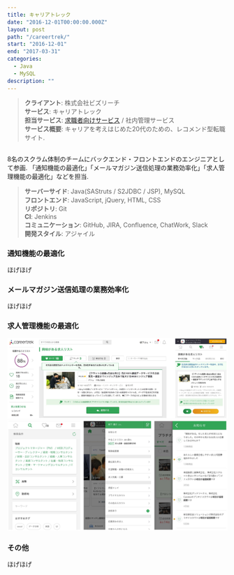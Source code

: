 ```yaml
---
title: キャリアトレック
date: "2016-12-01T00:00:00.000Z"
layout: post
path: "/careertrek/"
start: "2016-12-01"
end: "2017-03-31"
categories:
  - Java
  - MySQL
description: ""
---
```


> <b>クライアント</b>: 株式会社ビズリーチ<br />
> <b>サービス</b>: キャリアトレック<br />
> <b>担当サービス</b>: <a href="https://www.careertrek.com" target="blank">求職者向けサービス</a> / 社内管理サービス<br />
> <b>サービス概要</b>: キャリアを考えはじめた20代のための、レコメンド型転職サイト.

<!--more-->

##
8名のスクラム体制のチームにバックエンド・フロントエンドのエンジニアとして参画.
「通知機能の最適化」「メールマガジン送信処理の業務効率化」「求人管理機能の最適化」などを担当.

> <b>サーバーサイド</b>: Java(SAStruts / S2JDBC / JSP), MySQL<br />
> <b>フロントエンド</b>: JavaScript, jQuery, HTML, CSS<br />
> <b>リポジトリ</b>: Git<br />
> <b>CI</b>: Jenkins<br />
> <b>コミュニケーション</b>: GitHub, JIRA, Confluence, ChatWork, Slack<br />
> <b>開発スタイル</b>: アジャイル

### 通知機能の最適化
ほげほげ

### メールマガジン送信処理の業務効率化
ほげほげ

### 求人管理機能の最適化

<img src="./ct-follow-job.jpg" alt="求職者向けメールのサンプル" />

<img src="./ct-sp-gnavi.jpg" alt="求職者向けメールのサンプル" />

### その他
ほげほげ
